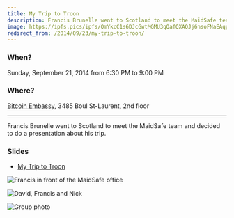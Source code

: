 ```yaml
---
title: My Trip to Troon
description: Francis Brunelle went to Scotland to meet the MaidSafe team.
image: https://ipfs.pics/ipfs/QmYkcC1s6DJcGwtMGMU3qQafQXAQJj6nsoFNaEAqpUFVCS
redirect_from: /2014/09/23/my-trip-to-troon/
---
```


### When?
Sunday, September 21, 2014 from 6:30 PM to 9:00 PM

### Where?
[Bitcoin Embassy](https://goo.gl/maps/BfhfcmsDp8G2), 3485 Boul St-Laurent, 2nd floor

---

Francis Brunelle went to Scotland to meet the MaidSafe team and decided to do a presentation about his trip.

### Slides

* [My Trip to Troon](https://docs.google.com/presentation/d/15kOKGqtQhLSzvcLYOJtBRufxmQTUJMXsWfFwLQgfj0Y/pub?start=false&loop=false&delayms=3000)

![Francis in front of the MaidSafe office](https://ipfs.pics/ipfs/QmSQ2yfW8eLixWac1meoaMiyL1HbBs5raDoiHcZcQRdThU)

![David, Francis and Nick](https://ipfs.pics/ipfs/Qmcc2WQKmATgQoUDSRfFxwsjjr1EuvdNjE5ujNACNgMQ2W)

![Group photo](https://ipfs.pics/ipfs/QmYkcC1s6DJcGwtMGMU3qQafQXAQJj6nsoFNaEAqpUFVCS)
